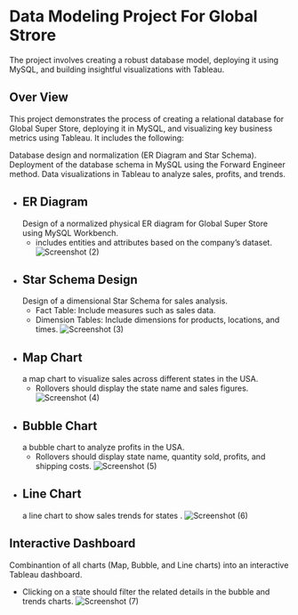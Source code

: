 # Data Modeling Project For Global Strore
 The project involves creating a robust database model, deploying it using MySQL, and building insightful visualizations with Tableau.

## Over View
This project demonstrates the process of creating a relational database for Global Super Store, deploying it in MySQL, and visualizing key business metrics using Tableau. It includes the following:

Database design and normalization (ER Diagram and Star Schema).
Deployment of the database schema in MySQL using the Forward Engineer method.
Data visualizations in Tableau to analyze sales, profits, and trends.
* ## ER Diagram
  Design of a normalized physical ER diagram for Global Super Store using MySQL Workbench.
  * includes entities and attributes based on the company’s dataset.
  ![Screenshot (2)](https://github.com/user-attachments/assets/46a228a9-27bf-41e9-bbb4-b3b9dfc53387)
* ## Star Schema Design
  Design of a dimensional Star Schema for sales analysis.
  * Fact Table: Include measures such as sales data.
  * Dimension Tables: Include dimensions for products, locations, and times.
   ![Screenshot (3)](https://github.com/user-attachments/assets/7cc273f8-0081-4c0c-bfd9-6c086af2469d)
* ##  Map Chart
  a map chart to visualize sales across different states in the USA.
  * Rollovers should display the state name and sales figures.
  ![Screenshot (4)](https://github.com/user-attachments/assets/06397d0f-261a-42a9-891e-e1c27dc328ae)
* ##  Bubble Chart
  a bubble chart to analyze profits in the USA.
  * Rollovers should display state name, quantity sold, profits, and shipping costs.
  ![Screenshot (5)](https://github.com/user-attachments/assets/31aecbaa-0c8c-4c7f-a896-27ac56c1dbad)
* ## Line Chart
  a line chart to show sales trends  for states .
  ![Screenshot (6)](https://github.com/user-attachments/assets/7cceff6c-92ba-47a1-9db9-9b5ffab06dbd)
 ## Interactive Dashboard
 Combinantion of all charts (Map, Bubble, and Line charts) into an interactive Tableau dashboard.
 * Clicking on a state should filter the related details in the bubble and trends charts.
 ![Screenshot (7)](https://github.com/user-attachments/assets/0cc097d1-e39c-4502-8bba-946bc4b0684b)



  
  
